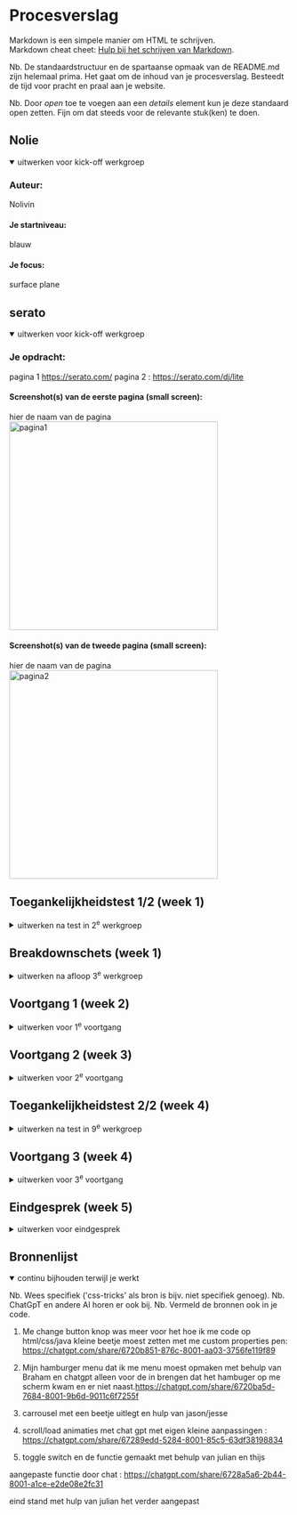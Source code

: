 # Procesverslag
Markdown is een simpele manier om HTML te schrijven.  
Markdown cheat cheet: [Hulp bij het schrijven van Markdown](https://github.com/adam-p/markdown-here/wiki/Markdown-Cheatsheet).

Nb. De standaardstructuur en de spartaanse opmaak van de README.md zijn helemaal prima. Het gaat om de inhoud van je procesverslag. Besteedt de tijd voor pracht en praal aan je website.

Nb. Door *open* toe te voegen aan een *details* element kun je deze standaard open zetten. Fijn om dat steeds voor de relevante stuk(ken) te doen.





## Nolie

<details open>
  <summary>uitwerken voor kick-off werkgroep</summary>

  ### Auteur:
  Nolivin 

  #### Je startniveau:
  blauw

  #### Je focus:
 surface plane
 
</details>





## serato

<details open>
  <summary>uitwerken voor kick-off werkgroep</summary>

  ### Je opdracht:
  pagina 1  https://serato.com/
  pagina 2 : https://serato.com/dj/lite

  #### Screenshot(s) van de eerste pagina (small screen): 
  hier de naam van de pagina  
  <img src="readme-images/pagina-1.jpg" width="375px" alt="pagina1">

  #### Screenshot(s) van de tweede pagina (small screen):
  hier de naam van de pagina  
  <img src="readme-images/pagina-2.jpg" width="375px" alt="pagina2">
 
</details>



## Toegankelijkheidstest 1/2 (week 1)

<details>
  <summary>uitwerken na test in 2<sup>e</sup> werkgroep</summary>

  ### Bevindingen
  Lijst met je bevindingen die in de test naar voren kwamen:

  vdieo's dat automatisch speelde

  was niet zo toegangelijke

  geen structuur

</details>



## Breakdownschets (week 1)

<details>
  <summary>uitwerken na afloop 3<sup>e</sup> werkgroep</summary>

  ### de hele pagina: 
  <img src="readme-images/hele-page.jpg" width="375px" alt="breakdown van de hele pagina">

<!-- had ik niet op het moment  -->
  ### dynamisch deel (bijv menu): 
  <img src="readme-images/dummy-plaatje.jpg" width="375px" alt="breakdown van een dynamisch deel">
<!-- ik had geen filters  -->
  ### wellicht nog een dynamisch deel (bijv filter): 
  <img src="readme-images/dummy-plaatje.jpg" width="375px" alt="breakdown van nog een dynamisch deel">

</details>





## Voortgang 1 (week 2)

<details>
  <summary>uitwerken voor 1<sup>e</sup> voortgang</summary>

  ### Stand van zaken
  Ik had alleen hier een code van de websites wat hier
  slecht ging was alleen dat ik div gebrukte in plaats van een article.


  ### Agenda voor meeting
  samen met je groepje opstellen

  | student 1      | student 2          | student 3    | student 4        |
  | ---            | ---                | ---          | ---              |
  | dit bespreken  | en dit             | en ik dit    | en dan ik dat    |
  | en dat ook nog | dit als er tijd is | nog een punt | dit wil ik zeker |
  | ...            | ...                | ...          | ...              |


  ### Verslag van meeting
  hier na afloop snel de uitkomsten van de meeting vastleggen

  - mag ik classes gebruiken 
  - beter articles gebruiken 
  - 
  - ...

</details>





## Voortgang 2 (week 3)

<details>
  <summary>uitwerken voor 2<sup>e</sup> voortgang</summary>

  ### Stand van zaken
  Had me html van me eerste pagina afgemaakt met een kleine basis css. moest persoonlijk de tempo wat hoger leggen.


  ### Agenda voor meeting
  samen met je groepje opstellen

  | student 1      | student 2          | student 3    | student 4        |
  | ---            | ---                | ---          | ---              |
  | dit bespreken  | en dit             | en ik dit    | en dan ik dat    |
  | en dat ook nog | dit als er tijd is | nog een punt | dit wil ik zeker |
  | ...            | ...                | ...          | ...              |


  ### Verslag van meeting
  hier na afloop snel de uitkomsten van de meeting vastleggen

  - grid gebruiken of flexbox 
  - nette code
  -
- ...

</details>





## Toegankelijkheidstest 2/2 (week 4)

<details>
  <summary>uitwerken na test in 9<sup>e</sup> werkgroep</summary>

  ### Bevindingen
  Lijst met je bevindingen die in de test naar voren kwamen (geef ook aan wat er verbeterd is):

  dat ik veel dingen op mijn eigen site best heel toegangelijk waren behalve bij mijn video en betreft met link. ik had ook helemaal geen alt teksten op me hele html pagina's.


</details>





## Voortgang 3 (week 4)

<details>
  <summary>uitwerken voor 3<sup>e</sup> voortgang</summary>

  ### Stand van zaken
  hier dit ging goed & dit was lastig (neem ook screenshots op van delen van je website en code)


  ### Agenda voor meeting
  samen met je groepje opstellen

  | student 1      | student 2          | student 3    | student 4        |
  | ---            | ---                | ---          | ---              |
  | dit bespreken  | en dit             | en ik dit    | en dan ik dat    |
  | en dat ook nog | dit als er tijd is | nog een punt | dit wil ik zeker |
  | ...            | ...                | ...          | ...              |


  ### Verslag van meeting
  hier na afloop snel de uitkomsten van de meeting vastleggen

  - Dat ik meer de inspecter moet gebruiken om fouten sneller terug te vinden 
  - Ben beter geworden om bepaald html punten aan te spreken om css
  - 
  - ...

</details>





## Eindgesprek (week 5)

<details>
  <summary>uitwerken voor eindgesprek</summary>

  ### Je uitkomst - karakteristiek screenshots:
  <img src="readme-images/uitwerk.jpg" width="375px" alt="uitomst opdracht 1">


  ### Dit ging goed/Heb ik geleerd: 
  wat goed ging was de article vakken van de home pagina, css van de meeste dingen.Ik heb met vergelijken met vorige echt verbetering gebracht in me code waarddor ik vindt dat ik best veel dingen goed heb gedaan.

  <img src="readme-images/goed.jpg" width="375px" alt="goed">


  ### Dit was lastig/Is niet gelukt:
  de switch toggle was niet gelukt wat ik na wou maken van de origanel site en de carrousel vanwege gebrek van kennis  en tijd. Ik had ook een beetje moeite met de surface plane bedenekn.de tweede pagina snapte ik niet hoe ik het moest opgeven want er was veel content all maar nergens specifiek een h1 waardooor me css html niet samantisch is.


  <img src="readme-images/pijn.jpg" width="375px" alt="bummer">
</details>





## Bronnenlijst

<details open>
  <summary>continu bijhouden terwijl je werkt</summary>

  Nb. Wees specifiek ('css-tricks' als bron is bijv. niet specifiek genoeg). 
  Nb. ChatGpT en andere AI horen er ook bij.
  Nb. Vermeld de bronnen ook in je code.

  1. Me change button knop was meer voor het hoe ik me code op html/css/java kleine beetje moest zetten met me custom properties  pen: https://chatgpt.com/share/6720b851-876c-8001-aa03-3756fe119f89
  
  2. Mijn hamburger menu dat ik me menu moest opmaken met behulp van Braham en chatgpt alleen voor de in brengen dat het hambuger op me scherm kwam en er niet naast.https://chatgpt.com/share/6720ba5d-7684-8001-9b6d-9011c6f7255f
  
  3. carrousel met een beetje uitlegt en hulp van jason/jesse 

  4. scroll/load animaties met chat gpt met eigen kleine aanpassingen : 
  https://chatgpt.com/share/67289edd-5284-8001-85c5-63df38198834

  5. toggle switch en de functie gemaakt met behulp van julian en thijs

  aangepaste functie door chat : https://chatgpt.com/share/6728a5a6-2b44-8001-a1ce-e2de08e2fc31

eind stand met hulp van julian het verder aangepast

</details>